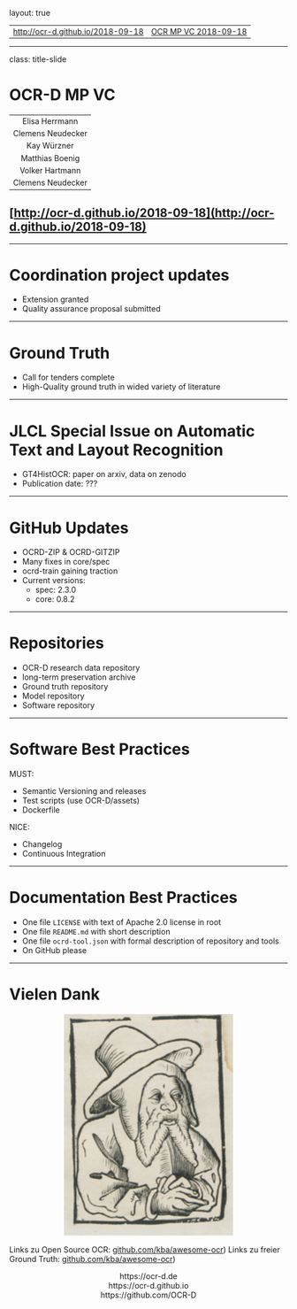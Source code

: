 layout: true
  
<div class="my-header"></div>

<div class="my-footer">
  <table>
    <tr>
      <td style="text-align:left"><a href="http://ocr-d.github.io/2018-09-18">http://ocr-d.github.io/2018-09-18</a></td>
      <td style="text-align:right"><a href="http://ocr-d.github.io/2018-09-18">OCR MP VC 2018-09-18</a></td>
    </tr>
  </table>
</div>

---

class: title-slide

# OCR-D MP VC

| |
| :-------------------------------------------:                                        |
| Elisa Herrmann
| Clemens Neudecker |
| Kay Würzner |
| Matthias Boenig |
| Volker Hartmann |
| Clemens Neudecker |

## [http://ocr-d.github.io/2018-09-18](http://ocr-d.github.io/2018-09-18)

---

# Coordination project updates

* Extension granted
* Quality assurance proposal submitted

---

# Ground Truth

* Call for tenders complete
* High-Quality ground truth in wided variety of literature

---

# JLCL Special Issue on Automatic Text and Layout Recognition

* GT4HistOCR: paper on arxiv, data on zenodo
* Publication date: ???

---

# GitHub Updates

* OCRD-ZIP & OCRD-GITZIP
* Many fixes in core/spec
* ocrd-train gaining traction
* Current versions:
  * spec: 2.3.0
  * core: 0.8.2

---

# Repositories

* OCR-D research data repository
* long-term preservation archive
* Ground truth repository
* Model repository
* Software repository

---

# Software Best Practices

MUST:
* Semantic Versioning and releases
* Test scripts (use OCR-D/assets)
* Dockerfile

NICE:
* Changelog
* Continuous Integration 

---

# Documentation Best Practices

* One file `LICENSE` with text of Apache 2.0 license in root
* One file `README.md` with short description
* One file `ocrd-tool.json` with formal description of repository and tools
* On GitHub please

---

# Vielen Dank

<center>
<img src="figures/end-man.png" height="400"/>
</center>

Links zu Open Source OCR: [github.com/kba/awesome-ocr](https://github.com/kba/awesome-ocr))
Links zu freier Ground Truth: [github.com/kba/awesome-ocr](https://github.com/cneud/ocr-gt))

<center>
https://ocr-d.de
</center>

<center>
https://ocr-d.github.io
</center>

<center>
https://github.com/OCR-D
</center>
